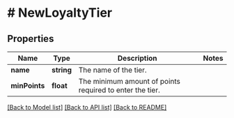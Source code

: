 # # NewLoyaltyTier

## Properties

Name | Type | Description | Notes
------------ | ------------- | ------------- | -------------
**name** | **string** | The name of the tier. | 
**minPoints** | **float** | The minimum amount of points required to enter the tier. | 

[[Back to Model list]](../../README.md#documentation-for-models) [[Back to API list]](../../README.md#documentation-for-api-endpoints) [[Back to README]](../../README.md)


